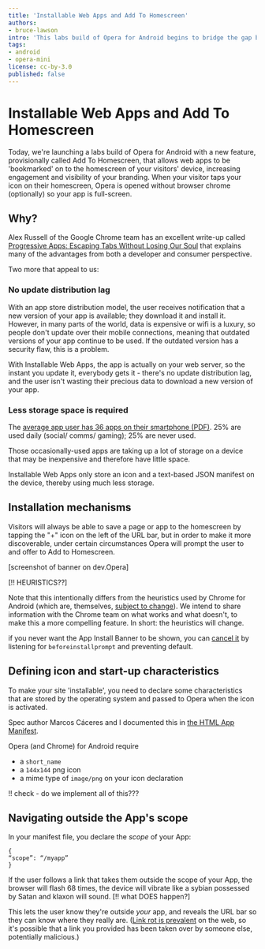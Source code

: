 ```yaml
---
title: 'Installable Web Apps and Add To Homescreen'
authors:
- bruce-lawson
intro: 'This labs build of Opera for Android begins to bridge the gap between native and web apps' User Experience.'
tags:
- android
- opera-mini
license: cc-by-3.0
published: false	
---
```


# Installable Web Apps and Add To Homescreen

Today, we're launching a labs build of Opera for Android with a new feature, provisionally called Add To Homescreen, that allows web apps to be 'bookmarked' on to the homescreen of your visitors' device, increasing engagement and visibility of your branding. When your visitor taps your icon on their homescreen, Opera is opened without browser chrome (optionally) so your app is full-screen.

## Why? 

Alex Russell of the Google Chrome team has an excellent write-up called [Progressive Apps: Escaping Tabs Without Losing Our Soul](https://infrequently.org/2015/06/progressive-apps-escaping-tabs-without-losing-our-soul/comment-page-1/#comment-25492) that explains many of the advantages from both a developer and consumer perspective.

Two more that appeal to us:

### No update distribution lag

With an app store distribution model, the user receives notification that a new version of your app is available; they download it and install it. However, in many parts of the world, data is expensive or wifi is a luxury, so people don't update over their mobile connections, meaning that outdated versions of your app continue to be used. If the outdated version has a security flaw, this is a problem.

With Installable Web Apps, the app is actually on your web server, so the instant you update it, everybody gets it - there's no update distribution lag, and the user isn't wasting their precious data to download a new version of your app.

### Less storage space is required

The [average app user has 36 apps on their smartphone (PDF)](https://think.storage.googleapis.com/docs/mobile-app-marketing-insights.pdf). 25% are used daily (social/ comms/ gaming); 25% are never used.

Those occasionally-used apps are taking up a lot of storage on a device that may be inexpensive and therefore have little space. 

Installable Web Apps only store an icon and a text-based JSON manifest on the device, thereby using much less storage.

## Installation mechanisms 

Visitors will always be able to save a page or app to the homescreen by tapping the "+" icon on the left of the URL bar, but in order to make it more discoverable, under certain circumstances Opera will prompt the user to and offer to Add to Homescreen.



[screenshot of banner on dev.Opera]

[!! HEURISTICS??]

Note that this intentionally differs from the heuristics used by Chrome for Android (which are, themselves, [subject to change](https://developers.google.com/web/updates/2015/03/increasing-engagement-with-app-install-banners-in-chrome-for-android?hl=en#criteria-faq)). We intend to share information with the Chrome team on what works and what doesn't, to make this a more compelling feature. In short: the heuristics will change.

if you never want the App Install Banner to be shown, you can [cancel it](https://developers.google.com/web/updates/2015/03/increasing-engagement-with-app-install-banners-in-chrome-for-android#cancel) by listening for `beforeinstallprompt` and preventing default.
    

## Defining icon and start-up characteristics

To make your site 'installable', you need to declare some characteristics that are stored by the operating system and passed to Opera when the icon is activated.

Spec author Marcos Cáceres and I documented this in [the HTML App Manifest](http://html5doctor.com/web-manifest-specification/#appname).

Opera (and Chrome) for Android require

* a `short_name`
*  a `144x144` png icon
* a mime type of `image/png` on your icon declaration

!! check - do we implement all of this???


## Navigating outside the App's scope

In your manifest file, you declare the *scope* of your App:

    {
    “scope”: “/myapp”
    }

If the user follows a link that takes them outside the scope of your App, the browser will flash 68 times, the device will vibrate like a sybian possessed by Satan and klaxon will sound. [!! what DOES happen?]

This lets the user know they're outside *your* app, and reveals the URL bar so they can know where they really are. ([Link rot is prevalent](https://www.tbray.org/ongoing/When/201x/2015/05/25/URI-decay) on the web, so it's possible that a link you provided has been taken over by someone else, potentially malicious.)